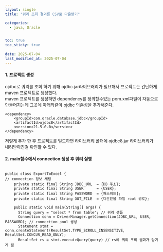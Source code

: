 ```yaml
---
layout: single
title: "쿼리 조회 결과를 CSV로 다운받기"

categories:
  - java, Oracle


toc: true
toc_sticky: true
 
date: 2025-07-04
last_modified_at: 2025-07-04
---
```


#### 1. 프로젝트 생성
ojdbc로 쿼리를 조회 하기 위해 ojdbc.jar라이브러리가 필요해서 프로젝트는 간단하게 maven 프로젝트로 생성했다.<br/>
maven 프로젝트를 생성하면 dependency를 정의할수있는 pom.xml파일이 자동으로 만들어지는데 그곳에 아래와같이 ojdbc 의존성을 추가해준다.
```
<dependency>
    <groupId>com.oracle.database.jdbc</groupId>
    <artifactId>ojdbc8</artifactId>
    <version>21.5.0.0</version>
</dependency>
```
저렇게 추가 한 후 프로젝트를 빌드하면 라이브러리 폴더에 ojdbc8.jar 라이브러리가 내려받아진걸 확인할 수 있다.

#### 2. main함수에서 connection 생성 후 쿼리 실행
```

public class ExportToExcel {
// connection 정보 세팅
    private static final String JDBC_URL  = {DB 주소};
    private static final String USER      = {USER};
    private static final String PASSWORD  = {패스워드};
    private static final String OUT_FILE  = {다운받을 파일 root 경로};

    public static void main(String[] args) {
      String query = "select * from table"; // 쿼리 샘플
      Connection conn = DriverManager.getConnection(JDBC_URL, USER, PASSWORD); // connection pool 생성
      Statement stmt = conn.createStatement(ResultSet.TYPE_SCROLL_INSENSITIVE, ResultSet.CONCUR_READ_ONLY);
      ResultSet rs = stmt.executeQuery(query) // rs에 쿼리 조회 결과가 담기게 됨

```
